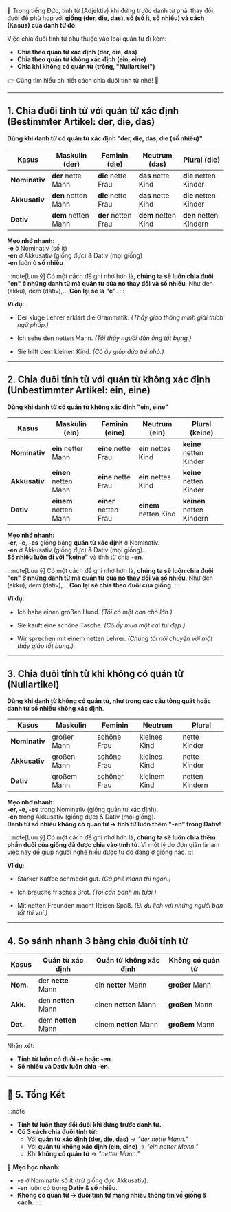 
📌 Trong tiếng Đức, tính từ (Adjektiv) khi đứng trước danh từ phải thay đổi đuôi để phù hợp với **giống (der, die, das), số (số ít, số nhiều) và cách (Kasus) của danh từ đó**.

 Việc chia đuôi tính từ phụ thuộc vào loại quán từ đi kèm:  
 - **Chia theo quán từ xác định (der, die, das)**  
 - **Chia theo quán từ không xác định (ein, eine)**  
 - **Chia khi không có quán từ (trống, "Nullartikel")**

👉 Cùng tìm hiểu chi tiết cách chia đuôi tính từ nhé! 🚀

---

## **1. Chia đuôi tính từ với quán từ xác định (Bestimmter Artikel: der, die, das)**

**Dùng khi danh từ có quán từ xác định "der, die, das, die (số nhiều)"**

|**Kasus**|**Maskulin (der)**|**Feminin (die)**|**Neutrum (das)**|**Plural (die)**|
|---|---|---|---|---|
|**Nominativ**|**der** nette Mann|**die** nette Frau|**das** nette Kind|**die** netten Kinder|
|**Akkusativ**|**den** netten Mann|**die** nette Frau|**das** nette Kind|**die** netten Kinder|
|**Dativ**|**dem** netten Mann|**der** netten Frau|**dem** netten Kind|**den** netten Kindern|

**Mẹo nhớ nhanh:**  
 **-e** ở Nominativ (số ít)  
 **-en** ở Akkusativ (giống đực) & Dativ (mọi giống)  
 **-en** luôn ở **số nhiều**

:::note[Lưu ý]
Có một cách để ghi nhớ hơn là, **chúng ta sẽ luôn chia đuôi "en" ở những danh từ mà quán từ của nó thay đổi và số nhiều**. Như den (akku), dem (dativ),... **Còn lại sẽ là "e"**.
:::

**Ví dụ:**

- Der kluge Lehrer erklärt die Grammatik. 
	_(Thầy giáo thông minh giải thích ngữ pháp.)_

- Ich sehe den netten Mann. 
	_(Tôi thấy người đàn ông tốt bụng.)_

- Sie hilft dem kleinen Kind. 
	_(Cô ấy giúp đứa trẻ nhỏ.)_

---

## **2. Chia đuôi tính từ với quán từ không xác định (Unbestimmter Artikel: ein, eine)**

**Dùng khi danh từ có quán từ không xác định "ein, eine"**

| **Kasus**     | **Maskulin (ein)**    | **Feminin (eine)**    | **Neutrum (ein)**     | **Plural (keine)**        |
| ------------- | --------------------- | --------------------- | --------------------- | ------------------------- |
| **Nominativ** | **ein** netter Mann   | **eine** nette Frau   | **ein** nettes Kind   | **keine** netten Kinder   |
| **Akkusativ** | **einen** netten Mann | **eine** nette Frau   | **ein** nettes Kind   | **keine** netten Kinder   |
| **Dativ**     | **einem** netten Mann | **einer** netten Frau | **einem** netten Kind | **keinen** netten Kindern |

**Mẹo nhớ nhanh:**  
 **-er, -e, -es** giống bảng **quán từ xác định** ở Nominativ.  
 **-en** ở Akkusativ (giống đực) & Dativ (mọi giống).  
 **Số nhiều luôn đi với "keine"** và tính từ chia **-en**.

:::note[Lưu ý]
Có một cách để ghi nhớ hơn là, **chúng ta sẽ luôn chia đuôi "en" ở những danh từ mà quán từ của nó thay đổi và số nhiều**. Như den (akku), dem (dativ),... **Còn lại sẽ chia theo đuôi của giống**.
:::

**Ví dụ:**

- Ich habe einen großen Hund. 
	_(Tôi có một con chó lớn.)_

- Sie kauft eine schöne Tasche. 
	_(Cô ấy mua một cái túi đẹp.)_

- Wir sprechen mit einem netten Lehrer. 
	_(Chúng tôi nói chuyện với một thầy giáo tốt bụng.)_

---

## **3. Chia đuôi tính từ khi không có quán từ (Nullartikel)**

**Dùng khi danh từ không có quán từ, như trong các câu tổng quát hoặc danh từ số nhiều không xác định**.

|**Kasus**|**Maskulin**|**Feminin**|**Neutrum**|**Plural**|
|---|---|---|---|---|
|**Nominativ**|großer Mann|schöne Frau|kleines Kind|nette Kinder|
|**Akkusativ**|großen Mann|schöne Frau|kleines Kind|nette Kinder|
|**Dativ**|großem Mann|schöner Frau|kleinem Kind|netten Kindern|

**Mẹo nhớ nhanh:**  
 **-er, -e, -es** trong Nominativ (giống quán từ xác định).  
 **-en** trong Akkusativ (giống đực) & Dativ (mọi giống).  
 **Danh từ số nhiều không có quán từ → tính từ luôn thêm "-en" trong Dativ!**

:::note[Lưu ý]
Có một cách để ghi nhớ hơn là, **chúng ta sẽ luôn chia thêm phần đuôi của giống đã được chia vào tính từ**. Vì một lý do đơn giản là làm việc này để giúp người nghe hiểu được từ đó đang ở giống nào.
:::

**Ví dụ:**

- Starker Kaffee schmeckt gut. 
	_(Cà phê mạnh thì ngon.)_

- Ich brauche frisches Brot. 
	_(Tôi cần bánh mì tươi.)_

- Mit netten Freunden macht Reisen Spaß. 
	_(Đi du lịch với những người bạn tốt thì vui.)_

---

## **4. So sánh nhanh 3 bảng chia đuôi tính từ**

|**Kasus**|**Quán từ xác định**|**Quán từ không xác định**|**Không có quán từ**|
|---|---|---|---|
|**Nom.**|der **nette** Mann|ein **netter** Mann|**großer** Mann|
|**Akk.**|den **netten** Mann|einen **netten** Mann|**großen** Mann|
|**Dat.**|dem **netten** Mann|einem **netten** Mann|**großem** Mann|

Nhận xét:  
 - **Tính từ luôn có đuôi -e hoặc -en.**  
 - **Số nhiều và Dativ luôn chia -en.**

---

## **🎯 5. Tổng Kết**

:::note
- **Tính từ luôn thay đổi đuôi khi đứng trước danh từ.**  
- **Có 3 cách chia đuôi tính từ:**  
	 - Với **quán từ xác định (der, die, das)** → _"der nette Mann."_  
	 - Với **quán từ không xác định (ein, eine)** → _"ein netter Mann."_  
	 - Khi **không có quán từ** → _"netter Mann."_

📌 **Mẹo học nhanh:**  
 - **-e** ở Nominativ số ít (trừ giống đực Akkusativ).  
 - **-en** luôn có trong **Dativ & số nhiều**.  
 - **Không có quán từ → đuôi tính từ mang nhiều thông tin về giống & cách.**
:::
